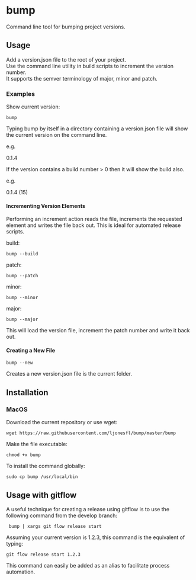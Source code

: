 # bump
Command line tool for bumping project versions.

## Usage

Add a version.json file to the root of your project.<br>
Use the command line utility in build scripts to increment the version number.<br>
It supports the semver terminology of major, minor and patch.<br>

### Examples

Show current version:

    bump
    
Typing bump by itself in a directory containing a version.json file will show the 
current version on the command line.

e.g.

0.1.4

If the version contains a build number > 0 then it will show the build also.

e.g.

0.1.4 (15) 
    
#### Incrementing Version Elements

Performing an increment action reads the file, increments the requested element and writes the file back 
out. This is ideal for automated release scripts.
   
build:

    bump --build
    
patch:
    
    bump --patch
    
minor:

    bump --minor
    
major:

    bump --major
    
This will load the version file, increment the patch number and write it back out.

#### Creating a New File

    bump --new
    
Creates a new version.json file is the current folder.

## Installation

### MacOS

Download the current repository or use wget:

    wget https://raw.githubusercontent.com/ljonesfl/bump/master/bump

Make the file executable:

    chmod +x bump

To install the command globally:

    sudo cp bump /usr/local/bin
    
## Usage with gitflow

A useful technique for creating a release using gitflow is to use the following command
from the develop branch:

     bump | xargs git flow release start
     
 Assuming your current version is 1.2.3, this command is the equivalent of typing:
 
    git flow release start 1.2.3
    
This command can easily be added as an alias to facilitate process automation.